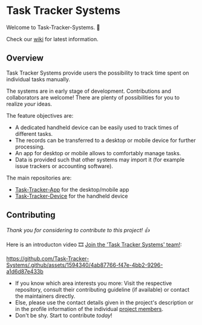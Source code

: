 # Task Tracker Systems

Welcome to Task-Tracker-Systems.
👋

Check our [wiki](https://github.com/Task-Tracker-Systems/.github/wiki) for latest information.

## Overview

Task Tracker Systems provide users the possibility to track time spent on individual tasks manually.

The systems are in early stage of development.
Contributions and collaborators are welcome!
There are plenty of possibilities for you to realize *your* ideas.

The feature objectives are:

- A dedicated handheld device can be easily used to track times of different tasks.
- The records can be transferred to a desktop or mobile device for further processing.
- An app for desktop or mobile allows to comfortably manage tasks.
- Data is provided such that other systems may import it (for example issue trackers or accounting software).

The main repositories are:

- [Task-Tracker-App](https://github.com/Task-Tracker-Systems/Task-Tracker-App) for the desktop/mobile app
- [Task-Tracker-Device](https://github.com/Task-Tracker-Systems/Task-Tracker-Device) for the handheld device

## Contributing

*Thank you for considering to contribute to this project! 👍*

Here is an introducton video 🎞 [Join the 'Task Tracker Systems' team!](https://media.ccc.de/v/37c3-lightningtalks-58047-join-the-task-tracker-systems-team-):

https://github.com/Task-Tracker-Systems/.github/assets/1594340/4ab87766-f47e-4bb2-9296-a1d6d87e433b

* If you know which area interests you more: Visit the respective repository, consult their contributing guideline (if available) or contact the maintainers directly.
* Else, please use the contact details given in the project's description or in the profile information of the individual [project members](https://github.com/orgs/Task-Tracker-Systems/people).
* Don't be shy. Start to contribute *today*!
